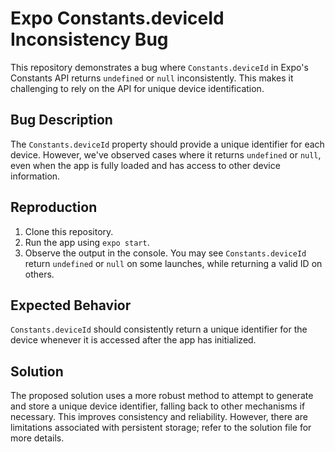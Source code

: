 # Expo Constants.deviceId Inconsistency Bug

This repository demonstrates a bug where `Constants.deviceId` in Expo's Constants API returns `undefined` or `null` inconsistently. This makes it challenging to rely on the API for unique device identification.

## Bug Description

The `Constants.deviceId` property should provide a unique identifier for each device.  However, we've observed cases where it returns `undefined` or `null`, even when the app is fully loaded and has access to other device information.

## Reproduction

1. Clone this repository.
2. Run the app using `expo start`.
3. Observe the output in the console. You may see `Constants.deviceId` return `undefined` or `null` on some launches, while returning a valid ID on others.

## Expected Behavior

`Constants.deviceId` should consistently return a unique identifier for the device whenever it is accessed after the app has initialized.

## Solution

The proposed solution uses a more robust method to attempt to generate and store a unique device identifier, falling back to other mechanisms if necessary.  This improves consistency and reliability.  However, there are limitations associated with persistent storage; refer to the solution file for more details.